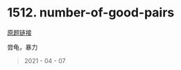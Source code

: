 # 1512. number-of-good-pairs

[原题链接](https://leetcode-cn.com/problems/number-of-good-pairs/)

尝龟，暴力

> 2021 - 04 - 07
